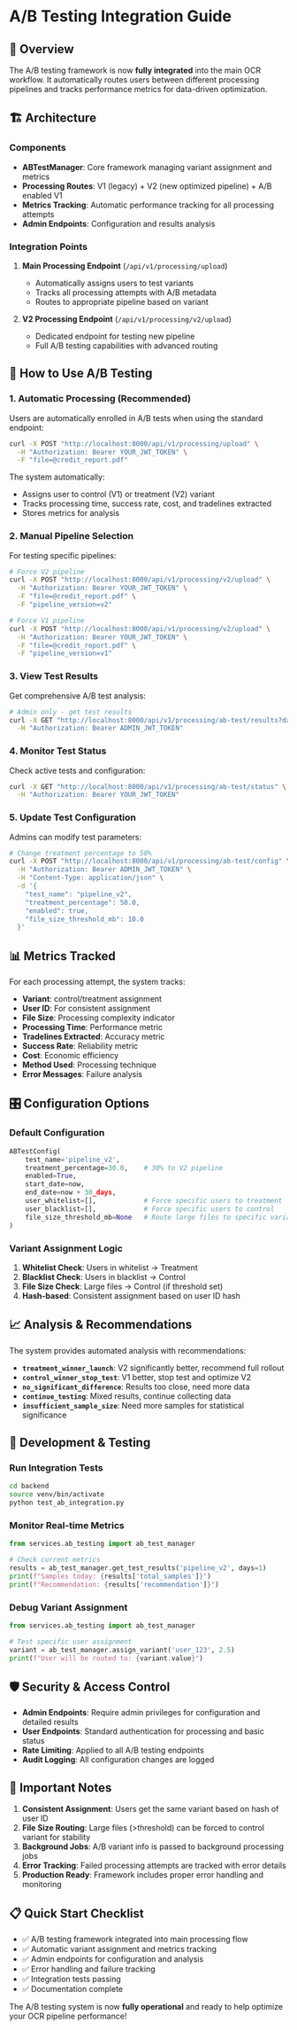 # A/B Testing Integration Guide

## 🎯 Overview

The A/B testing framework is now **fully integrated** into the main OCR workflow. It automatically routes users between different processing pipelines and tracks performance metrics for data-driven optimization.

## 🏗️ Architecture

### Components
- **ABTestManager**: Core framework managing variant assignment and metrics
- **Processing Routes**: V1 (legacy) + V2 (new optimized pipeline) + A/B enabled V1
- **Metrics Tracking**: Automatic performance tracking for all processing attempts
- **Admin Endpoints**: Configuration and results analysis

### Integration Points
1. **Main Processing Endpoint** (`/api/v1/processing/upload`)
   - Automatically assigns users to test variants
   - Tracks all processing attempts with A/B metadata
   - Routes to appropriate pipeline based on variant

2. **V2 Processing Endpoint** (`/api/v1/processing/v2/upload`)
   - Dedicated endpoint for testing new pipeline
   - Full A/B testing capabilities with advanced routing

## 🚀 How to Use A/B Testing

### 1. **Automatic Processing (Recommended)**

Users are automatically enrolled in A/B tests when using the standard endpoint:

```bash
curl -X POST "http://localhost:8000/api/v1/processing/upload" \
  -H "Authorization: Bearer YOUR_JWT_TOKEN" \
  -F "file=@credit_report.pdf"
```

The system automatically:
- Assigns user to control (V1) or treatment (V2) variant
- Tracks processing time, success rate, cost, and tradelines extracted
- Stores metrics for analysis

### 2. **Manual Pipeline Selection**

For testing specific pipelines:

```bash
# Force V2 pipeline
curl -X POST "http://localhost:8000/api/v1/processing/v2/upload" \
  -H "Authorization: Bearer YOUR_JWT_TOKEN" \
  -F "file=@credit_report.pdf" \
  -F "pipeline_version=v2"

# Force V1 pipeline  
curl -X POST "http://localhost:8000/api/v1/processing/v2/upload" \
  -H "Authorization: Bearer YOUR_JWT_TOKEN" \
  -F "file=@credit_report.pdf" \
  -F "pipeline_version=v1"
```

### 3. **View Test Results**

Get comprehensive A/B test analysis:

```bash
# Admin only - get test results
curl -X GET "http://localhost:8000/api/v1/processing/ab-test/results?days=7&test_name=pipeline_v2" \
  -H "Authorization: Bearer ADMIN_JWT_TOKEN"
```

### 4. **Monitor Test Status**

Check active tests and configuration:

```bash
curl -X GET "http://localhost:8000/api/v1/processing/ab-test/status" \
  -H "Authorization: Bearer YOUR_JWT_TOKEN"
```

### 5. **Update Test Configuration**

Admins can modify test parameters:

```bash
# Change treatment percentage to 50%
curl -X POST "http://localhost:8000/api/v1/processing/ab-test/config" \
  -H "Authorization: Bearer ADMIN_JWT_TOKEN" \
  -H "Content-Type: application/json" \
  -d '{
    "test_name": "pipeline_v2",
    "treatment_percentage": 50.0,
    "enabled": true,
    "file_size_threshold_mb": 10.0
  }'
```

## 📊 Metrics Tracked

For each processing attempt, the system tracks:

- **Variant**: control/treatment assignment
- **User ID**: For consistent assignment
- **File Size**: Processing complexity indicator
- **Processing Time**: Performance metric
- **Tradelines Extracted**: Accuracy metric
- **Success Rate**: Reliability metric
- **Cost**: Economic efficiency
- **Method Used**: Processing technique
- **Error Messages**: Failure analysis

## 🎛️ Configuration Options

### Default Configuration
```python
ABTestConfig(
    test_name='pipeline_v2',
    treatment_percentage=30.0,    # 30% to V2 pipeline
    enabled=True,
    start_date=now,
    end_date=now + 30_days,
    user_whitelist=[],            # Force specific users to treatment
    user_blacklist=[],            # Force specific users to control
    file_size_threshold_mb=None   # Route large files to specific variant
)
```

### Variant Assignment Logic
1. **Whitelist Check**: Users in whitelist → Treatment
2. **Blacklist Check**: Users in blacklist → Control
3. **File Size Check**: Large files → Control (if threshold set)
4. **Hash-based**: Consistent assignment based on user ID hash

## 📈 Analysis & Recommendations

The system provides automated analysis with recommendations:

- **`treatment_winner_launch`**: V2 significantly better, recommend full rollout
- **`control_winner_stop_test`**: V1 better, stop test and optimize V2
- **`no_significant_difference`**: Results too close, need more data
- **`continue_testing`**: Mixed results, continue collecting data
- **`insufficient_sample_size`**: Need more samples for statistical significance

## 🔧 Development & Testing

### Run Integration Tests
```bash
cd backend
source venv/bin/activate
python test_ab_integration.py
```

### Monitor Real-time Metrics
```python
from services.ab_testing import ab_test_manager

# Check current metrics
results = ab_test_manager.get_test_results('pipeline_v2', days=1)
print(f"Samples today: {results['total_samples']}")
print(f"Recommendation: {results['recommendation']}")
```

### Debug Variant Assignment
```python
from services.ab_testing import ab_test_manager

# Test specific user assignment
variant = ab_test_manager.assign_variant('user_123', 2.5)
print(f"User will be routed to: {variant.value}")
```

## 🛡️ Security & Access Control

- **Admin Endpoints**: Require admin privileges for configuration and detailed results
- **User Endpoints**: Standard authentication for processing and basic status
- **Rate Limiting**: Applied to all A/B testing endpoints
- **Audit Logging**: All configuration changes are logged

## 🚨 Important Notes

1. **Consistent Assignment**: Users get the same variant based on hash of user ID
2. **File Size Routing**: Large files (>threshold) can be forced to control variant for stability
3. **Background Jobs**: A/B variant info is passed to background processing jobs
4. **Error Tracking**: Failed processing attempts are tracked with error details
5. **Production Ready**: Framework includes proper error handling and monitoring

## 📋 Quick Start Checklist

- ✅ A/B testing framework integrated into main processing flow
- ✅ Automatic variant assignment and metrics tracking
- ✅ Admin endpoints for configuration and analysis  
- ✅ Error handling and failure tracking
- ✅ Integration tests passing
- ✅ Documentation complete

The A/B testing system is now **fully operational** and ready to help optimize your OCR pipeline performance!